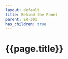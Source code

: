 ```yaml
---
layout: default
title: Behind the Panel
parent: ER-301
has_children: true
---
```


# {{page.title}}
